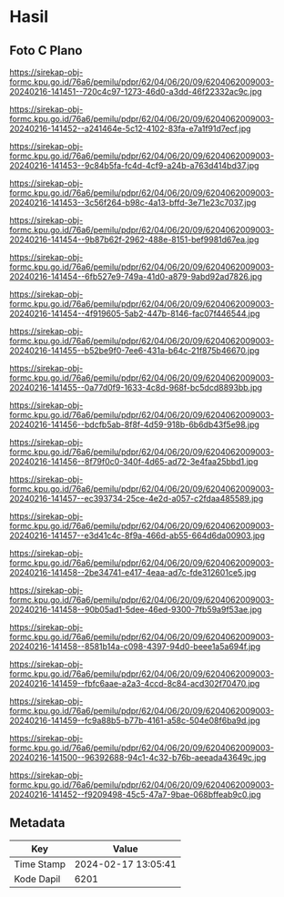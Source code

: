 # Hasil

## Foto C Plano

https://sirekap-obj-formc.kpu.go.id/76a6/pemilu/pdpr/62/04/06/20/09/6204062009003-20240216-141451--720c4c97-1273-46d0-a3dd-46f22332ac9c.jpg

https://sirekap-obj-formc.kpu.go.id/76a6/pemilu/pdpr/62/04/06/20/09/6204062009003-20240216-141452--a241464e-5c12-4102-83fa-e7a1f91d7ecf.jpg

https://sirekap-obj-formc.kpu.go.id/76a6/pemilu/pdpr/62/04/06/20/09/6204062009003-20240216-141453--9c84b5fa-fc4d-4cf9-a24b-a763d414bd37.jpg

https://sirekap-obj-formc.kpu.go.id/76a6/pemilu/pdpr/62/04/06/20/09/6204062009003-20240216-141453--3c56f264-b98c-4a13-bffd-3e71e23c7037.jpg

https://sirekap-obj-formc.kpu.go.id/76a6/pemilu/pdpr/62/04/06/20/09/6204062009003-20240216-141454--9b87b62f-2962-488e-8151-bef9981d67ea.jpg

https://sirekap-obj-formc.kpu.go.id/76a6/pemilu/pdpr/62/04/06/20/09/6204062009003-20240216-141454--6fb527e9-749a-41d0-a879-9abd92ad7826.jpg

https://sirekap-obj-formc.kpu.go.id/76a6/pemilu/pdpr/62/04/06/20/09/6204062009003-20240216-141454--4f919605-5ab2-447b-8146-fac07f446544.jpg

https://sirekap-obj-formc.kpu.go.id/76a6/pemilu/pdpr/62/04/06/20/09/6204062009003-20240216-141455--b52be9f0-7ee6-431a-b64c-21f875b46670.jpg

https://sirekap-obj-formc.kpu.go.id/76a6/pemilu/pdpr/62/04/06/20/09/6204062009003-20240216-141455--0a77d0f9-1633-4c8d-968f-bc5dcd8893bb.jpg

https://sirekap-obj-formc.kpu.go.id/76a6/pemilu/pdpr/62/04/06/20/09/6204062009003-20240216-141456--bdcfb5ab-8f8f-4d59-918b-6b6db43f5e98.jpg

https://sirekap-obj-formc.kpu.go.id/76a6/pemilu/pdpr/62/04/06/20/09/6204062009003-20240216-141456--8f79f0c0-340f-4d65-ad72-3e4faa25bbd1.jpg

https://sirekap-obj-formc.kpu.go.id/76a6/pemilu/pdpr/62/04/06/20/09/6204062009003-20240216-141457--ec393734-25ce-4e2d-a057-c2fdaa485589.jpg

https://sirekap-obj-formc.kpu.go.id/76a6/pemilu/pdpr/62/04/06/20/09/6204062009003-20240216-141457--e3d41c4c-8f9a-466d-ab55-664d6da00903.jpg

https://sirekap-obj-formc.kpu.go.id/76a6/pemilu/pdpr/62/04/06/20/09/6204062009003-20240216-141458--2be34741-e417-4eaa-ad7c-fde312601ce5.jpg

https://sirekap-obj-formc.kpu.go.id/76a6/pemilu/pdpr/62/04/06/20/09/6204062009003-20240216-141458--90b05ad1-5dee-46ed-9300-7fb59a9f53ae.jpg

https://sirekap-obj-formc.kpu.go.id/76a6/pemilu/pdpr/62/04/06/20/09/6204062009003-20240216-141458--8581b14a-c098-4397-94d0-beee1a5a694f.jpg

https://sirekap-obj-formc.kpu.go.id/76a6/pemilu/pdpr/62/04/06/20/09/6204062009003-20240216-141459--fbfc6aae-a2a3-4ccd-8c84-acd302f70470.jpg

https://sirekap-obj-formc.kpu.go.id/76a6/pemilu/pdpr/62/04/06/20/09/6204062009003-20240216-141459--fc9a88b5-b77b-4161-a58c-504e08f6ba9d.jpg

https://sirekap-obj-formc.kpu.go.id/76a6/pemilu/pdpr/62/04/06/20/09/6204062009003-20240216-141500--96392688-94c1-4c32-b76b-aeeada43649c.jpg

https://sirekap-obj-formc.kpu.go.id/76a6/pemilu/pdpr/62/04/06/20/09/6204062009003-20240216-141452--f9209498-45c5-47a7-9bae-068bffeab9c0.jpg


## Metadata

| Key        | Value               |
| ---------- | ------------------- |
| Time Stamp | 2024-02-17 13:05:41 |
| Kode Dapil | 6201                |



